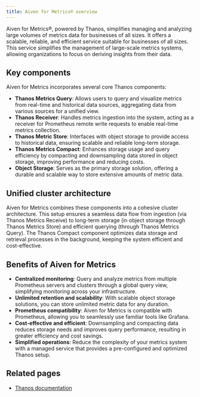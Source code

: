 ```yaml
---
title: Aiven for Metrics® overview
---
```


Aiven for Metrics®, powered by Thanos, simplifies managing and analyzing large volumes of metrics data for businesses of all sizes. It offers a scalable, reliable, and efficient service suitable for businesses of all sizes. This service simplifies the management of large-scale metrics systems, allowing organizations to focus on deriving insights from their data.

## Key components

Aiven for Metrics incorporates several core Thanos components:

- **Thanos Metrics Query**: Allows users to query and visualize metrics from real-time
  and historical data sources, aggregating data from various sources for a unified view.
- **Thanos Receiver**: Handles metrics ingestion into the system, acting as a receiver
  for Prometheus remote write requests to enable real-time metrics collection.
- **Thanos Metric Store**: Interfaces with object storage to provide access to historical
  data, ensuring scalable and reliable long-term storage.
- **Thanos Metrics Compact**: Enhances storage usage and query efficiency by compacting
  and downsampling data stored in object storage, improving performance and
  reducing costs.
- **Object Storage**: Serves as the primary storage solution, offering a durable and
  scalable way to store extensive amounts of metric data.

## Unified cluster architecture

Aiven for Metrics combines these components into a cohesive cluster architecture.
This setup ensures a seamless data flow from ingestion (via Thanos Metrics Receive) to
long-term storage (in object storage through Thanos Metrics Store) and efficient querying
(through Thanos Metrics Query). The Thanos Compact component optimizes data storage and
retrieval processes in the background, keeping the system efficient and cost-effective.

## Benefits of Aiven for Metrics

- **Centralized monitoring**: Query and analyze metrics from multiple Prometheus
  servers and clusters through a global query view, simplifying monitoring
  across your infrastructure.
- **Unlimited retention and scalability**: With scalable object storage solutions,
  you can store unlimited metric data for any duration.
- **Prometheus compatibility**: Aiven for Metrics is compatible with Prometheus,
  allowing you to seamlessly use familiar tools like Grafana.
- **Cost-effective and efficient**: Downsampling and compacting data reduces storage
  needs and improves query performance, resulting in greater efficiency and cost savings.
- **Simplified operations**: Reduce the complexity of your metrics system with a managed
  service that provides a pre-configured and optimized Thanos setup.

## Related pages

- [Thanos documentation](https://thanos.io/v0.34/thanos/getting-started.md/)

